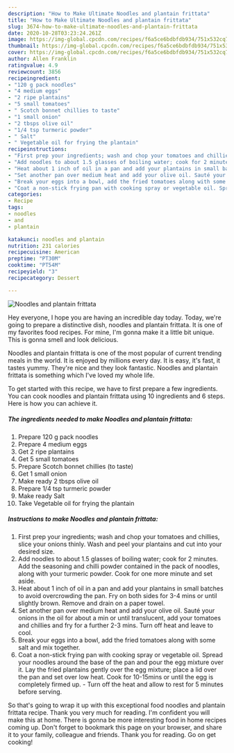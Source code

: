 ```yaml
---
description: "How to Make Ultimate Noodles and plantain frittata"
title: "How to Make Ultimate Noodles and plantain frittata"
slug: 3674-how-to-make-ultimate-noodles-and-plantain-frittata
date: 2020-10-28T03:23:24.261Z
image: https://img-global.cpcdn.com/recipes/f6a5ce6bdbfdb934/751x532cq70/noodles-and-plantain-frittata-recipe-main-photo.jpg
thumbnail: https://img-global.cpcdn.com/recipes/f6a5ce6bdbfdb934/751x532cq70/noodles-and-plantain-frittata-recipe-main-photo.jpg
cover: https://img-global.cpcdn.com/recipes/f6a5ce6bdbfdb934/751x532cq70/noodles-and-plantain-frittata-recipe-main-photo.jpg
author: Allen Franklin
ratingvalue: 4.9
reviewcount: 3856
recipeingredient:
- "120 g pack noodles"
- "4 medium eggs"
- "2 ripe plantains"
- "5 small tomatoes"
- " Scotch bonnet chillies to taste"
- "1 small onion"
- "2 tbsps olive oil"
- "1/4 tsp turmeric powder"
- " Salt"
- " Vegetable oil for frying the plantain"
recipeinstructions:
- "First prep your ingredients; wash and chop your tomatoes and chillies, slice your onions thinly. Wash and peel your plantains and cut into your desired size."
- "Add noodles to about 1.5 glasses of boiling water; cook for 2 minutes. Add the seasoning and chilli powder contained in the pack of noodles, along with your turmeric powder. Cook for one more minute and set aside."
- "Heat about 1 inch of oil in a pan and add your plantains in small batches to avoid overcrowding the pan. Fry on both sides for 3-4 mins or until slightly brown. Remove and drain on a paper towel."
- "Set another pan over medium heat and add your olive oil. Sauté your onions in the oil for about a min or until translucent, add your tomatoes and chillies and fry for a further 2-3 mins. Turn off heat and leave to cool."
- "Break your eggs into a bowl, add the fried tomatoes along with some salt and mix together."
- "Coat a non-stick frying pan with cooking spray or vegetable oil. Spread your noodles around the base of the pan and pour the egg mixture over it. Lay the fried plantains gently over the egg mixture; place a lid over the pan and set over low heat. Cook for 10-15mins or until the egg is completely firmed up.  Turn off the heat and allow to rest for 5 minutes before serving."
categories:
- Recipe
tags:
- noodles
- and
- plantain

katakunci: noodles and plantain 
nutrition: 231 calories
recipecuisine: American
preptime: "PT30M"
cooktime: "PT54M"
recipeyield: "3"
recipecategory: Dessert

---
```



![Noodles and plantain frittata](https://img-global.cpcdn.com/recipes/f6a5ce6bdbfdb934/751x532cq70/noodles-and-plantain-frittata-recipe-main-photo.jpg)

Hey everyone, I hope you are having an incredible day today. Today, we're going to prepare a distinctive dish, noodles and plantain frittata. It is one of my favorites food recipes. For mine, I'm gonna make it a little bit unique. This is gonna smell and look delicious.



Noodles and plantain frittata is one of the most popular of current trending meals in the world. It is enjoyed by millions every day. It is easy, it's fast, it tastes yummy. They're nice and they look fantastic. Noodles and plantain frittata is something which I've loved my whole life.


To get started with this recipe, we have to first prepare a few ingredients. You can cook noodles and plantain frittata using 10 ingredients and 6 steps. Here is how you can achieve it.

<!--inarticleads1-->

##### The ingredients needed to make Noodles and plantain frittata:

1. Prepare 120 g pack noodles
1. Prepare 4 medium eggs
1. Get 2 ripe plantains
1. Get 5 small tomatoes
1. Prepare  Scotch bonnet chillies (to taste)
1. Get 1 small onion
1. Make ready 2 tbsps olive oil
1. Prepare 1/4 tsp turmeric powder
1. Make ready  Salt
1. Take  Vegetable oil for frying the plantain




<!--inarticleads2-->

##### Instructions to make Noodles and plantain frittata:

1. First prep your ingredients; wash and chop your tomatoes and chillies, slice your onions thinly. Wash and peel your plantains and cut into your desired size.
1. Add noodles to about 1.5 glasses of boiling water; cook for 2 minutes. Add the seasoning and chilli powder contained in the pack of noodles, along with your turmeric powder. Cook for one more minute and set aside.
1. Heat about 1 inch of oil in a pan and add your plantains in small batches to avoid overcrowding the pan. Fry on both sides for 3-4 mins or until slightly brown. Remove and drain on a paper towel.
1. Set another pan over medium heat and add your olive oil. Sauté your onions in the oil for about a min or until translucent, add your tomatoes and chillies and fry for a further 2-3 mins. Turn off heat and leave to cool.
1. Break your eggs into a bowl, add the fried tomatoes along with some salt and mix together.
1. Coat a non-stick frying pan with cooking spray or vegetable oil. Spread your noodles around the base of the pan and pour the egg mixture over it. Lay the fried plantains gently over the egg mixture; place a lid over the pan and set over low heat. Cook for 10-15mins or until the egg is completely firmed up.  - Turn off the heat and allow to rest for 5 minutes before serving.




So that's going to wrap it up with this exceptional food noodles and plantain frittata recipe. Thank you very much for reading. I'm confident you will make this at home. There is gonna be more interesting food in home recipes coming up. Don't forget to bookmark this page on your browser, and share it to your family, colleague and friends. Thank you for reading. Go on get cooking!
